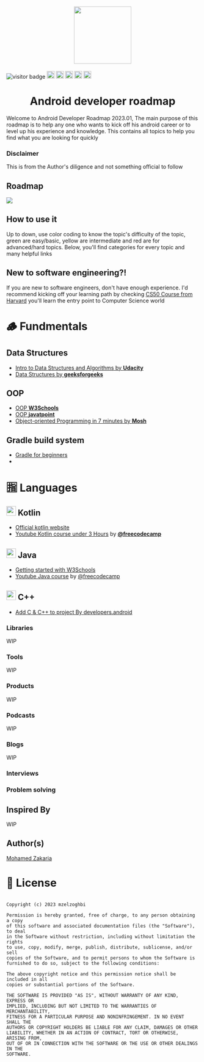 <h1 align="center"><image src="android-symbol.png" width="150px"/></h1> 

![visitor badge](https://visitor-badge.glitch.me/badge?page_id=mzelzoghbi.android-developer-roadmap)
<img src="https://user-images.githubusercontent.com/5540492/212076261-85e22389-eaae-4ac0-9c9d-06196f54ac70.png" height="20px"/>
<img src="https://img.shields.io/badge/Medium-12100E?style=for-the-badge&logo=medium&logoColor=white" height="20px"/>
<img src="https://img.shields.io/badge/Instagram-E4405F?style=for-the-badge&logo=instagram&logoColor=white" height="20px"/>
<img src="https://img.shields.io/badge/Facebook-1877F2?style=for-the-badge&logo=facebook&logoColor=white" height="20px"/>
<img src="https://img.shields.io/badge/Twitter-1DA1F2?style=for-the-badge&logo=twitter&logoColor=white" height="20px"/>

<h1 align="center">Android developer roadmap</h1>



Welcome to Android Developer Roadmap 2023.01, The main purpose of this roadmap is to help any one who wants to kick off his android career or to level up his experience and knowledge.
This contains all topics to help you find what you are looking for quickly


### Disclaimer
This is from the Author's diligence and not something official to follow

## Roadmap
<image src="Android roadmap v2.png"/>


## How to use it
Up to down, use color coding to know the topic's difficulty of the topic, green are easy/basic, yellow are intermediate and red are for advanced/hard topics.
Below, you'll find categories for every topic and many helpful links


## New to software engineering?!
If you are new to software engineers, don't have enough experience. I'd recommend kicking off your learning path by checking [CS50 Course from Harvard](https://www.youtube.com/watch?v=IDDmrzzB14M&t=688s&ab_channel=CS50) you'll learn the entry point to Computer Science world

# 🪵 Fundmentals
## Data Structures
* [Intro to Data Structures and Algorithms by **Udacity**](https://www.udacity.com/course/data-structures-and-algorithms-in-python--ud513)
* [Data Structures by **geeksforgeeks**](https://www.geeksforgeeks.org/data-structures/) 

## OOP
* [OOP **W3Schools**](https://www.w3schools.com/cpp/cpp_oop.asp)
* [OOP **javatpoint**](https://www.javatpoint.com/java-oops-concepts)
* [Object-oriented Programming in 7 minutes by **Mosh**](https://www.youtube.com/watch?v=pTB0EiLXUC8)

## Gradle build system
* [Gradle for beginners](https://www.youtube.com/watch?v=o0M4f5djJTQ)
* 

# 🈯 Languages

## <img src="https://upload.wikimedia.org/wikipedia/commons/thumb/0/06/Kotlin_Icon.svg/2048px-Kotlin_Icon.svg.png" width="25px"/> Kotlin
  * [Official kotlin website](https://kotlinlang.org/docs/getting-started.html)
  * [Youtube Kotlin course under 3 Hours](https://www.youtube.com/watch?v=F9UC9DY-vIU&ab_channel=freeCodeCamp.org) by **[@freecodecamp](https://github.com/freecodecamp)**

## <img src="https://cdn-icons-png.flaticon.com/512/226/226777.png" width="25px"/> Java
* [Getting started with W3Schools](https://www.w3schools.com/java/java_getstarted.asp)
* [Youtube Java course](https://www.youtube.com/watch?v=A74TOX803D0&ab_channel=freeCodeCamp.org) by [@freecodecamp](https://github.com/freecodecamp)
  
## <img src="https://upload.wikimedia.org/wikipedia/commons/thumb/1/18/ISO_C%2B%2B_Logo.svg/1822px-ISO_C%2B%2B_Logo.svg.png" width="25px"/> C++
* [Add C & C++ to project By developers.android](https://developer.android.com/studio/projects/add-native-code)
 

### Libraries

WIP
### Tools

WIP
### Products
WIP

### Podcasts
WIP

### Blogs
WIP

### Interviews

### Problem solving


## Inspired By
WIP



## Author(s)
[Mohamed Zakaria](https://github.com/mzelzoghbi)

# 📝 License
```MIT License

Copyright (c) 2023 mzelzoghbi

Permission is hereby granted, free of charge, to any person obtaining a copy
of this software and associated documentation files (the "Software"), to deal
in the Software without restriction, including without limitation the rights
to use, copy, modify, merge, publish, distribute, sublicense, and/or sell
copies of the Software, and to permit persons to whom the Software is
furnished to do so, subject to the following conditions:

The above copyright notice and this permission notice shall be included in all
copies or substantial portions of the Software.

THE SOFTWARE IS PROVIDED "AS IS", WITHOUT WARRANTY OF ANY KIND, EXPRESS OR
IMPLIED, INCLUDING BUT NOT LIMITED TO THE WARRANTIES OF MERCHANTABILITY,
FITNESS FOR A PARTICULAR PURPOSE AND NONINFRINGEMENT. IN NO EVENT SHALL THE
AUTHORS OR COPYRIGHT HOLDERS BE LIABLE FOR ANY CLAIM, DAMAGES OR OTHER
LIABILITY, WHETHER IN AN ACTION OF CONTRACT, TORT OR OTHERWISE, ARISING FROM,
OUT OF OR IN CONNECTION WITH THE SOFTWARE OR THE USE OR OTHER DEALINGS IN THE
SOFTWARE.
```
